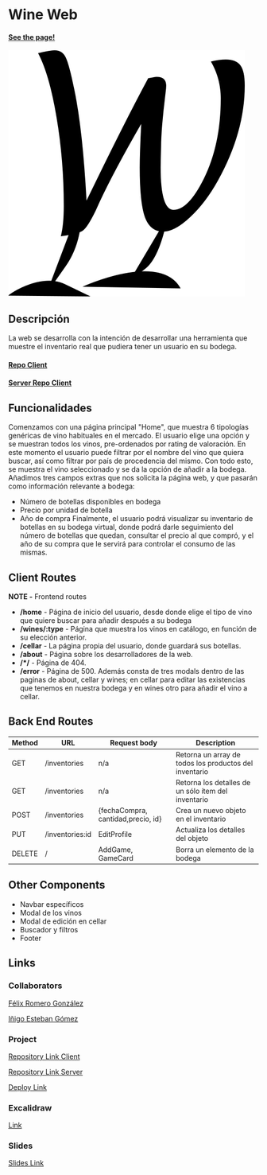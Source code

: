 # Wine Web

#### [See the page!](https://wineweb.netlify.app/)
![App Logo](/src/images/WineWeb.png)

## Descripción
La web se desarrolla con la intención de desarrollar una herramienta que muestre el inventario real que pudiera tener un usuario en su bodega.
#### [Repo Client](https://github.com/inigoestebangomez/cellar-app.git)
#### [Server Repo Client](https://github.com/inigoestebangomez/server-cellar-app.git)

## Funcionalidades
Comenzamos con una página principal "Home", que muestra 6 tipologías genéricas de vino habituales en el mercado.
El usuario elige una opción y se  muestran todos los vinos, pre-ordenados por rating de valoración. En este momento el usuario puede filtrar por el nombre del vino que quiera buscar, así como filtrar por país de procedencia del mismo.
Con todo esto, se muestra el vino seleccionado y se da la opción de añadir a la bodega. Añadimos tres campos extras que nos solicita la página web, y que pasarán como información relevante a bodega:
- Número de botellas disponibles en bodega
- Precio por unidad de botella
- Año de compra
Finalmente, el usuario podrá visualizar su inventario de botellas en su bodega virtual, donde podrá darle seguimiento del número de botellas que quedan, consultar el precio al que compró, y el año de su compra que le servirá para controlar el consumo de las mismas.

## Client Routes
**NOTE -** Frontend routes
- **/home** - Página de inicio del usuario, desde donde elige el tipo de vino que quiere buscar para añadir después a su bodega
- **/wines/:type** - Página que muestra los vinos en catálogo, en función de su elección anterior.
- **/cellar** - La página propia del usuario, donde guardará sus botellas.
- **/about** - Página sobre los desarrolladores de la web.
- **/*/** - Página de 404.
- **/error** - Página de 500.
Además consta de tres modals dentro de las paginas de about, cellar y wines; en cellar para editar las existencias que tenemos en nuestra bodega y en wines otro para añadir el vino a cellar.

## Back End Routes
| Method                      | URL             |Request body                          | Description                                                   |
| --------------------------- | ----------------| -----------------------------------  |  ------------------------------------------------------------ |
| GET                         | /inventories    | n/a                                  | Retorna un array de todos los productos del inventario        |
| GET                         | /inventories    | n/a                                  | Retorna los detalles de un sólo ítem del inventario           |
| POST                        | /inventories    | {fechaCompra, cantidad,precio, id}   | Crea un nuevo objeto en el inventario                         |
| PUT                         | /inventories:id | EditProfile                          | Actualiza los detalles del objeto                             |
| DELETE                      | /               | AddGame, GameCard                    | Borra un elemento de la bodega                                |

## Other Components

- Navbar específicos
- Modal de los vinos
- Modal de edición en cellar
- Buscador y filtros
- Footer

## Links

### Collaborators

[Félix Romero González](https://github.com/FelixFS3D)

[Iñigo Esteban Gómez](https://github.com/inigoestebangomez)

### Project

[Repository Link Client](https://github.com/inigoestebangomez/cellar-app.git)

[Repository Link Server](https://github.com/inigoestebangomez/server-cellar-app.git)

[Deploy Link](https://wineweb.netlify.app/)

### Excalidraw

[Link](https://excalidraw.com/#room=2f378d367ddc0f80352c,JLxHTJWOODyU1j8Oli5w7A)

### Slides

[Slides Link](https://www.canva.com/design/DAGMCuc-bX8/j9xE0qdCMdfI_JKNcwabDA/edit?utm_content=DAGMCuc-bX8&utm_campaign=designshare&utm_medium=link2&utm_source=sharebutton)